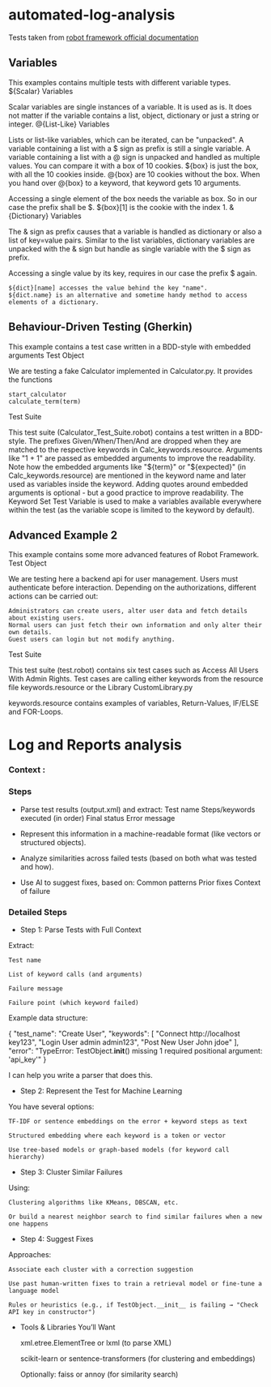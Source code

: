 # automated-log-analysis

Tests taken from [robot framework official documentation](https://robotframework.org/?tab=0&example=Advanced%20Example#getting-started)
## Variables

This examples contains multiple tests with different variable types.
${Scalar} Variables

Scalar variables are single instances of a variable. It is used as is. It does not matter if the variable contains a list, object, dictionary or just a string or integer.
@{List-Like} Variables

Lists or list-like variables, which can be iterated, can be "unpacked". A variable containing a list with a $ sign as prefix is still a single variable. A variable containing a list with a @ sign is unpacked and handled as multiple values. You can compare it with a box of 10 cookies. ${box} is just the box, with all the 10 cookies inside. @{box} are 10 cookies without the box. When you hand over @{box} to a keyword, that keyword gets 10 arguments.

Accessing a single element of the box needs the variable as box. So in our case the prefix shall be $. ${box}[1] is the cookie with the index 1.
&{Dictionary} Variables

The & sign as prefix causes that a variable is handled as dictionary or also a list of key=value pairs. Similar to the list variables, dictionary variables are unpacked with the & sign but handle as single variable with the $ sign as prefix.

Accessing a single value by its key, requires in our case the prefix $ again.

    ${dict}[name] accesses the value behind the key "name".
    ${dict.name} is an alternative and sometime handy method to access elements of a dictionary.

## Behaviour-Driven Testing (Gherkin)

This example contains a test case written in a BDD-style with embedded arguments
Test Object

We are testing a fake Calculator implemented in Calculator.py. It provides the functions

    start_calculator
    calculate_term(term)

Test Suite

This test suite (Calculator_Test_Suite.robot) contains a test written in a BDD-style.
The prefixes Given/When/Then/And are dropped when they are matched to the respective keywords in Calc_keywords.resource.
Arguments like "1 + 1" are passed as embedded arguments to improve the readability. Note how the embedded arguments like "${term}" or "${expected}" (in Calc_keywords.resource) are mentioned in the keyword name and later used as variables inside the keyword. Adding quotes around embedded arguments is optional - but a good practice to improve readability.
The Keyword Set Test Variable is used to make a variables available everywhere within the test (as the variable scope is limited to the keyword by default).
 
## Advanced Example 2

This example contains some more advanced features of Robot Framework.
Test Object

We are testing here a backend api for user management. Users must authenticate before interaction. Depending on the authorizations, different actions can be carried out:

    Administrators can create users, alter user data and fetch details about existing users.
    Normal users can just fetch their own information and only alter their own details.
    Guest users can login but not modify anything.

Test Suite

This test suite (test.robot) contains six test cases such as Access All Users With Admin Rights. Test cases are calling either keywords from the resource file keywords.resource or the Library CustomLibrary.py

keywords.resource contains examples of variables, Return-Values, IF/ELSE and FOR-Loops.

# Log and Reports analysis

### Context :

### Steps
- Parse test results (output.xml) and extract:
    Test name
    Steps/keywords executed (in order)
    Final status
    Error message

- Represent this information in a machine-readable format (like vectors or structured objects).

- Analyze similarities across failed tests (based on both what was tested and how).

- Use AI to suggest fixes, based on:
    Common patterns
    Prior fixes
    Context of failure

### Detailed Steps
- Step 1: Parse Tests with Full Context

Extract:

    Test name

    List of keyword calls (and arguments)

    Failure message

    Failure point (which keyword failed)

Example data structure:

{
  "test_name": "Create User",
  "keywords": [
    "Connect    http://localhost    key123",
    "Login User    admin    admin123",
    "Post New User    John    jdoe"
  ],
  "error": "TypeError: TestObject.__init__() missing 1 required positional argument: 'api_key'"
}

I can help you write a parser that does this.
- Step 2: Represent the Test for Machine Learning

You have several options:

    TF-IDF or sentence embeddings on the error + keyword steps as text

    Structured embedding where each keyword is a token or vector

    Use tree-based models or graph-based models (for keyword call hierarchy)

- Step 3: Cluster Similar Failures

Using:

    Clustering algorithms like KMeans, DBSCAN, etc.

    Or build a nearest neighbor search to find similar failures when a new one happens

- Step 4: Suggest Fixes

Approaches:

    Associate each cluster with a correction suggestion

    Use past human-written fixes to train a retrieval model or fine-tune a language model

    Rules or heuristics (e.g., if TestObject.__init__ is failing → "Check API key in constructor")

- Tools & Libraries You’ll Want

    xml.etree.ElementTree or lxml (to parse XML)

    scikit-learn or sentence-transformers (for clustering and embeddings)

    Optionally: faiss or annoy (for similarity search)

